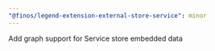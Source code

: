 ```yaml
---
"@finos/legend-extension-external-store-service": minor
---
```


Add graph support for Service store embedded data
